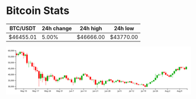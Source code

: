 # Bitcoin Stats

BTC/USDT|24h change|24h high|24h low|
|---|---|---|---|
|$46455.01|5.00%|$46666.00|$43770.00|

<img src="./chart.svg">
